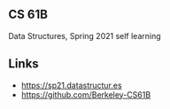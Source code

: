 ## CS 61B
Data Structures, Spring 2021
self learning

## Links

- <https://sp21.datastructur.es>
- <https://github.com/Berkeley-CS61B>
